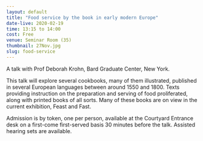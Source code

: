 ```yaml
---
layout: default
title: "Food service by the book in early modern Europe"
date-live: 2020-02-19
time: 13:15 to 14:00
cost: Free
venue: Seminar Room (35)
thumbnail: 27Nov.jpg
slug: food-service
---
```

A talk with Prof Deborah Krohn, Bard Graduate Center, New York.

This talk will explore several cookbooks, many of them illustrated, published in several European languages between around 1550 and 1800. Texts providing instruction on the preparation and serving of food proliferated, along with printed books of all sorts. Many of these books are on view in the current exhibition, Feast and Fast.

Admission is by token, one per person, available at the Courtyard Entrance desk on a first-come first-served basis 30 minutes before the talk. Assisted hearing sets are available.
